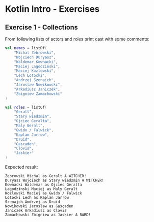 # Kotlin Intro - Exercises

## Exercise 1 - Collections

From following lists of actors and roles print cast with some comments:

```kotlin
val names = listOf(
    "Michal Zebrowski",
    "Wojciech Duryasz",
    "Waldemar Kownacki",
    "Maciej Lagodzinski",
    "Maciej Kozlowski",
    "Lech Lotocki",
    "Andrzej Szenajch",
    "Jaroslaw Nowikowski",
    "Arkadiusz Janiczek",
    "Zbigniew Zamachowski"
)

val roles = listOf(
    "Geralt",
    "Stary wiedzmin",
    "Ojciec Geralta",
    "Maly Geralt",
    "Gwido / Falwick",
    "Kaplan Jarrow",
    "Druid",
    "Gascaden",
    "Clovis",
    "Jaskier"
)
```

Expected result:
```text
Zebrowski Michal as Geralt A WITCHER!
Duryasz Wojciech as Stary wiedzmin A WITCHER!
Kownacki Waldemar as Ojciec Geralta
Lagodzinski Maciej as Maly Geralt
Kozlowski Maciej as Gwido / Falwick
Lotocki Lech as Kaplan Jarrow
Szenajch Andrzej as Druid
Nowikowski Jaroslaw as Gascaden
Janiczek Arkadiusz as Clovis
Zamachowski Zbigniew as Jaskier A BARD!
```